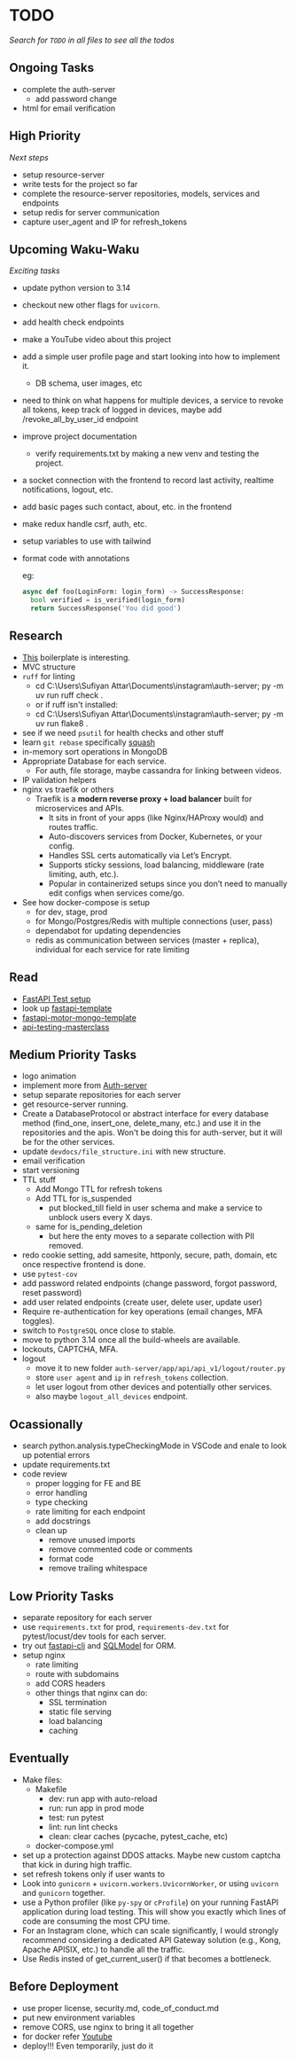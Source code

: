 # TODO

_Search for `TODO` in all files to see all the todos_

## Ongoing Tasks

- complete the auth-server
  - add password change
- html for email verification

## High Priority

_Next steps_

- setup resource-server
- write tests for the project so far
- complete the resource-server repositories, models, services and endpoints
- setup redis for server communication
- capture user_agent and IP for refresh_tokens

## Upcoming **Waku-Waku**

_Exciting tasks_

- update python version to 3.14
- checkout new other flags for `uvicorn`.
- add health check endpoints
- make a YouTube video about this project
- add a simple user profile page and start looking into how to implement it.
  - DB schema, user images, etc
- need to think on what happens for multiple devices, a service to revoke all tokens, keep track of logged in devices, maybe add /revoke_all_by_user_id endpoint
- improve project documentation
  - verify requirements.txt by making a new venv and testing the project.
- a socket connection with the frontend to record last activity, realtime notifications, logout, etc.
- add basic pages such contact, about, etc. in the frontend
- make redux handle csrf, auth, etc.
- setup variables to use with tailwind
- format code with annotations

  eg:

  ```py
  async def foo(LoginForm: login_form) -> SuccessResponse:
    bool verified = is_verified(login_form)
    return SuccessResponse('You did good')
  ```

## Research

- [This](https://github.com/benavlabs/FastAPI-boilerplate) boilerplate is interesting.
- MVC structure
- `ruff` for linting
  - cd C:\Users\Sufiyan Attar\Documents\instagram\auth-server; py -m uv run ruff check .
  - or if ruff isn't installed:
  - cd C:\Users\Sufiyan Attar\Documents\instagram\auth-server; py -m uv run flake8 .
- see if we need `psutil` for health checks and other stuff
- learn `git rebase` specifically [squash](https://www.youtube.com/watch?v=gXCkYkLQ3To)
- in-memory sort operations in MongoDB
- Appropriate Database for each service.
  - For auth, file storage, maybe cassandra for linking between videos.
- IP validation helpers
- nginx vs traefik or others
  - Traefik is a **modern reverse proxy + load balancer** built for microservices and APIs.
    - It sits in front of your apps (like Nginx/HAProxy would) and routes traffic.
    - Auto-discovers services from Docker, Kubernetes, or your config.
    - Handles SSL certs automatically via Let’s Encrypt.
    - Supports sticky sessions, load balancing, middleware (rate limiting, auth, etc.).
    - Popular in containerized setups since you don’t need to manually edit configs when services come/go.
- See how docker-compose is setup
  - for dev, stage, prod
  - for Mongo/Postgres/Redis with multiple connections (user, pass)
  - dependabot for updating dependencies
  - redis as communication between services (master + replica), individual for each service for rate limiting

## Read

- [FastAPI Test setup](https://testdriven.io/blog/fastapi-crud/)
- look up [fastapi-template](https://github.com/fastapi/full-stack-fastapi-template)
- [fastapi-motor-mongo-template](https://github.com/alexk1919/fastapi-motor-mongo-template)
- [api-testing-masterclass](https://github.com/Pytest-with-Eric/api-testing-masterclass)

## Medium Priority Tasks

- logo animation
- implement more from [Auth-server](https://github.com/hellmakima/instagram/blob/main/auth-server/app/api/structure.md)
- setup separate repositories for each server
- get resource-server running.
- Create a DatabaseProtocol or abstract interface for every database method (find_one, insert_one, delete_many, etc.) and use it in the repositories and the apis. Won't be doing this for auth-server, but it will be for the other services.
- update `devdocs/file_structure.ini` with new structure.
- email verification
- start versioning
- TTL stuff
  - Add Mongo TTL for refresh tokens
  - Add TTL for is_suspended
    - put blocked_till field in user schema and make a service to unblock users every X days.
  - same for is_pending_deletion
    - but here the enty moves to a separate collection with PII removed.
- redo cookie setting, add samesite, httponly, secure, path, domain, etc once respective frontend is done.
- use `pytest-cov`
- add password related endpoints (change password, forgot password, reset password)
- add user related endpoints (create user, delete user, update user)
- Require re-authentication for key operations (email changes, MFA toggles).
- switch to `PostgreSQL` once close to stable.
- move to python 3.14 once all the build-wheels are available.
- lockouts, CAPTCHA, MFA.
- logout
  - move it to new folder `auth-server/app/api/api_v1/logout/router.py`
  - store `user agent` and `ip` in `refresh_tokens` collection.
  - let user logout from other devices and potentially other services.
  - also maybe `logout_all_devices` endpoint.

## Ocassionally

- search python.analysis.typeCheckingMode in VSCode and enale to look up potential errors
- update requirements.txt
- code review
  - proper logging for FE and BE
  - error handling
  - type checking
  - rate limiting for each endpoint
  - add docstrings
  - clean up
    - remove unused imports
    - remove commented code or comments
    - format code
    - remove trailing whitespace

## Low Priority Tasks

- separate repository for each server
- use `requirements.txt` for prod, `requirements-dev.txt` for pytest/locust/dev tools for each server.
- try out [fastapi-cli](https://github.com/fastapi/fastapi-cli) and [SQLModel](https://github.com/fastapi/sqlmodel) for ORM.
- setup nginx
  - rate limiting
  - route with subdomains
  - add CORS headers
  - other things that nginx can do:
    - SSL termination
    - static file serving
    - load balancing
    - caching

## Eventually

- Make files:
  - Makefile
    - dev: run app with auto-reload
    - run: run app in prod mode
    - test: run pytest
    - lint: run lint checks
    - clean: clear caches (pycache, pytest_cache, etc)
  - docker-compose.yml
- set up a protection against DDOS attacks. Maybe new custom captcha that kick in during high traffic.
- set refresh tokens only if user wants to
- Look into `gunicorn` + `uvicorn.workers.UvicornWorker`, or using `uvicorn` and `gunicorn` together.
- use a Python profiler (like `py-spy` or `cProfile`) on your running FastAPI application during load testing. This will show you exactly which lines of code are consuming the most CPU time.
- For an Instagram clone, which can scale significantly, I would strongly recommend considering a dedicated API Gateway solution (e.g., Kong, Apache APISIX, etc.) to handle all the traffic.
- Use Redis insted of get_current_user() if that becomes a bottleneck.

## Before Deployment

- use proper license, security.md, code_of_conduct.md
- put new environment variables
- remove CORS, use nginx to bring it all together
- for docker refer [Youtube](https://www.youtube.com/watch?v=DQdB7wFEygo)
- deploy!!! Even temporarily, just do it
